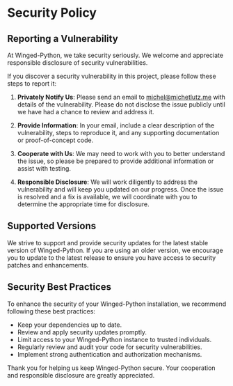 # Security Policy

## Reporting a Vulnerability

At Winged-Python, we take security seriously. We welcome and appreciate responsible disclosure of security vulnerabilities.

If you discover a security vulnerability in this project, please follow these steps to report it:

1. **Privately Notify Us**: Please send an email to [michel@michetlutz.me](mailto:michel@michetlutz.me]) with details of the vulnerability. Please do not disclose the issue publicly until we have had a chance to review and address it.

2. **Provide Information**: In your email, include a clear description of the vulnerability, steps to reproduce it, and any supporting documentation or proof-of-concept code.

3. **Cooperate with Us**: We may need to work with you to better understand the issue, so please be prepared to provide additional information or assist with testing.

4. **Responsible Disclosure**: We will work diligently to address the vulnerability and will keep you updated on our progress. Once the issue is resolved and a fix is available, we will coordinate with you to determine the appropriate time for disclosure.

## Supported Versions

We strive to support and provide security updates for the latest stable version of Winged-Python. If you are using an older version, we encourage you to update to the latest release to ensure you have access to security patches and enhancements.

## Security Best Practices

To enhance the security of your Winged-Python installation, we recommend following these best practices:

- Keep your dependencies up to date.
- Review and apply security updates promptly.
- Limit access to your Winged-Python instance to trusted individuals.
- Regularly review and audit your code for security vulnerabilities.
- Implement strong authentication and authorization mechanisms.

Thank you for helping us keep Winged-Python secure. Your cooperation and responsible disclosure are greatly appreciated.
